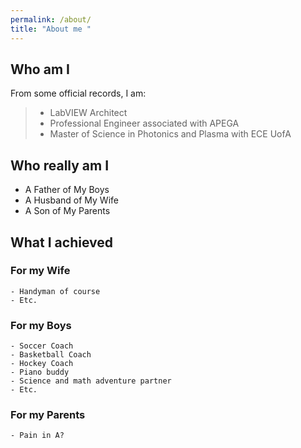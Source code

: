 ```yaml
---
permalink: /about/
title: "About me "
---
```


## Who am I
From some official records, I am:
> * LabVIEW Architect
> * Professional Engineer associated with APEGA
> * Master of Science in Photonics and Plasma with ECE UofA

## Who really am I
- A Father of My Boys
- A Husband of My Wife
- A Son of My Parents

## What I achieved
### For my Wife
```
- Handyman of course
- Etc.

```
### For my Boys
```
- Soccer Coach
- Basketball Coach
- Hockey Coach
- Piano buddy
- Science and math adventure partner
- Etc.
```

### For my Parents
```
- Pain in A?
```
